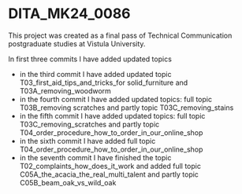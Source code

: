 # DITA_MK24_0086

This project was created as a final pass of Technical Communication postgraduate studies at Vistula University.

In first three commits I have added updated topics
* in the third commit I have added updated topic T03_first_aid_tips_and_tricks_for solid_furniture and T03A_removing_woodworm
* in the fourth commit I have added updated topics: full topic T03B_removing scratches and partly topic T03C_removing_stains
* in the fifth commit I have added updated topics: full topic T03C_removing_scratches and partly topic T04_order_procedure_how_to_order_in_our_online_shop
* in the sixth commit I have added full topic T04_order_procedure_how_to_order_in_our_online_shop
* in the seventh commit I have finished the topic T02_complaints_how_does_it_work and added full topic C05A_the_acacia_the_real_multi_talent and partly topic C05B_beam_oak_vs_wild_oak